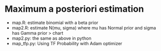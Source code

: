 # Maximum a posteriori estimation

- map.R: estimate binomial with a beta prior
- map2.R: estimate N(mu, sigma) where mu has Normal prior and sigma has Gamma prior > chart
- map2.py: the same as above in python
- map_tfp.py: Using TF Probability with Adam optimizer

